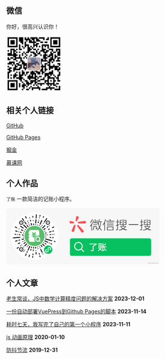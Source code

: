 ## 微信
你好，很高兴认识你！

<img src='./docs/image/owner.png' height='150'/>

## 相关个人链接
[GitHub](https://github.com/wyh-code)

[GitHub Pages](https://wyh-code.github.io/blog/)

[掘金](https://juejin.cn/user/3157453124154920)

[慕课网](https://www.imooc.com/u/4173992/articles)

## 个人作品
`了账` 一款简洁的记账小程序。

<img src='./docs/image/lz-11.png' height='150'/>

## 个人文章

[老生常谈，JS中数学计算精度问题的解决方案](https://github.com/wyh-code/blog/issues/5#issue-2021846132)  <strong>2023-12-01</strong>

[一份自动部署VuePress到Github Pages的脚本](https://github.com/wyh-code/blog/issues/4#issue-1992351915)  <strong>2023-11-14</strong>

[耗时七天，我写完了自己的第一个小程序](https://github.com/wyh-code/blog/issues/3#issue-1992152175)  <strong>2023-11-11</strong>

[js 动画原理](https://github.com/wyh-code/blog/issues/2#issue-1992141690)   <strong>2020-01-10</strong>

[防抖节流](https://github.com/wyh-code/blog/issues/1#issue-1992097204)   <strong> 2019-12-31</strong>
